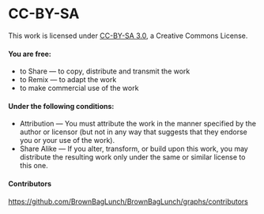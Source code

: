 # CC-BY-SA
This work is licensed under [CC-BY-SA 3.0](http://creativecommons.org/licenses/by-sa/3.0/deed), a Creative Commons License.

#### You are free:
* to Share — to copy, distribute and transmit the work
* to Remix — to adapt the work
* to make commercial use of the work

#### Under the following conditions:
* Attribution — You must attribute the work in the manner specified by the author or licensor (but not in any way that suggests that they endorse you or your use of the work).
* Share Alike — If you alter, transform, or build upon this work, you may distribute the resulting work only under the same or similar license to this one.

#### Contributors
https://github.com/BrownBagLunch/BrownBagLunch/graphs/contributors

